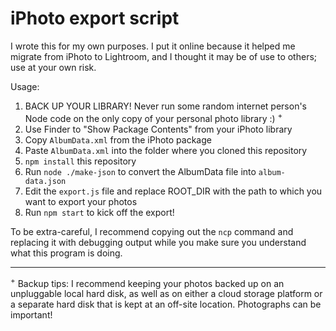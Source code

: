 # iPhoto export script

I wrote this for my own purposes. I put it online because it helped me migrate from iPhoto to Lightroom, and I thought it may be of use to others; use at your own risk.

Usage:

1. BACK UP YOUR LIBRARY! Never run some random internet person's Node code on the only copy of your personal photo library :) <sup>+</sup>
2. Use Finder to "Show Package Contents" from your iPhoto library
3. Copy `AlbumData.xml` from the iPhoto package
4. Paste `AlbumData.xml` into the folder where you cloned this repository
5. `npm install` this repository
6. Run `node ./make-json` to convert the AlbumData file into `album-data.json`
7. Edit the `export.js` file and replace ROOT_DIR with the path to which you want to export your photos
8. Run `npm start` to kick off the export!

To be extra-careful, I recommend copying out the `ncp` command and replacing it with debugging output while you make sure you understand what this program is doing.

------------------------

<sup>+</sup> Backup tips: I recommend keeping your photos backed up on an unpluggable local hard disk, as well as on either a cloud storage platform or a separate hard disk that is kept at an off-site location. Photographs can be important!
